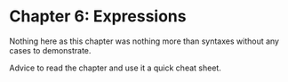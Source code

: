# Chapter 6: Expressions

Nothing here as this chapter was nothing more than syntaxes without any cases to demonstrate.

Advice to read the chapter and use it a quick cheat sheet.
